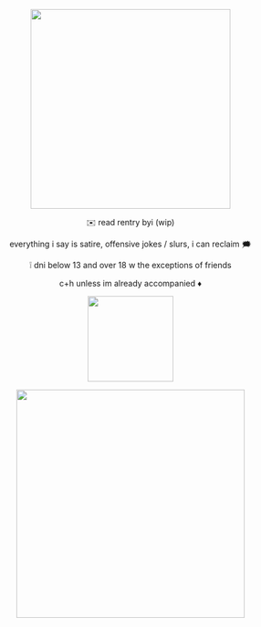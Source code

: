 <p align="center"><img src="https://imgur.com/eT3SqHb.png&=60" width="350">
<p align="center"> ✉️ read rentry byi (wip)
  
<p align="center"> everything i say is satire, offensive jokes / slurs, i can reclaim 🗯️

<p align="center"> ❕ dni below 13 and over 18 w the exceptions of friends

<p align="center"> c+h unless im already accompanied ♦︎
  
<p align="center"><img src="https://imgur.com/dMmEtEc.png&=150" width="150">
    
<p align="center"><img src="https://imgur.com/uW2CghF.png&=60" width="400">


